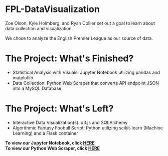 # FPL-DataVisualization

Zoe Olson, Kyle Holmberg, and Ryan Collier set out a goal to learn about data collection and visualization.

We chose to analyze the English Premier League as our source of data.

<h1>The Project: What's Finished?</h1>
<ul>
<li>Statistical Analysis with Visuals: Jupyter Notebook utilizing pandas and matplotlib</li>
<li>Data Collection: Python Web Scraper that converts API endpoint JSON into a MySQL Database</li>
</ul>

<h1>The Project: What's Left?</h1>
<ul>
<li>Interactive Data Visualization(s): d3.js and SQLAlchemy</li>
<li>Algorithmic Fantasy Fooball Script: Python utilizing scikit-learn (Machine Learning) and a Flask container</li>
</ul>

<b>To view our Jupyter Notebook, click [HERE](http://nbviewer.jupyter.org/github/kylemh/FPL-DataVisualization/blob/master/Jupyter-Notebook-Files/Jupyter_viz.ipynb)</b>
<br>
<b>To view our Python Web Scraper, click [HERE](https://github.com/kylemh/FPL-DataVisualization/blob/master/FPL%20CSV%20Converter/fpl_csv_converter.py)</b>
